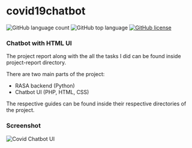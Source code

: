 # covid19chatbot
![GitHub language count](https://img.shields.io/github/languages/count/vaibhavvikas/covid19chatbot) ![GitHub top language](https://img.shields.io/github/languages/top/vaibhavvikas/covid19chatbot) [![GitHub license](https://img.shields.io/github/license/vaibhavvikas/covid19chatbot)](https://github.com/vaibhavvikas/covid19chatbot/blob/main/LICENSE)


### Chatbot with HTML UI

The project report along with the all the tasks I did can be found inside project-report directory.

There are two main parts of the project:

- RASA backend (Python)
- Chatbot UI (PHP, HTML, CSS)

The respective guides can be found inside their respective directories of the project.

### Screenshot 
![Covid Chatbot UI](https://user-images.githubusercontent.com/28614457/167354315-a8141260-bd0f-4700-bcbb-6f0546204dbc.png)

